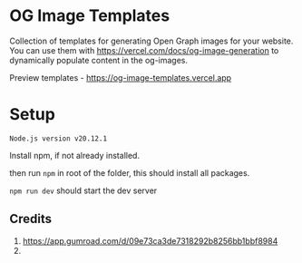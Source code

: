 # OG Image Templates

Collection of templates for generating Open Graph images for your website. You can use them with <https://vercel.com/docs/og-image-generation> to dynamically populate content in the og-images.

Preview templates - <https://og-image-templates.vercel.app>

# Setup

`Node.js version v20.12.1`

Install npm, if not already installed.

then run `npm` in root of the folder, this should install all packages.

`npm run dev` should start the dev server

## Credits

1. <https://app.gumroad.com/d/09e73ca3de7318292b8256bb1bbf8984>
2.
